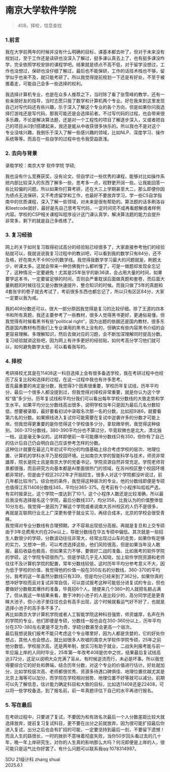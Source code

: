 # 南京大学软件学院
> 408，择校，信息查找
### 1.前言

我在大学前两年的时候并没有什么明确的目标，课基本都去听了，但对于未来没有规划过，至于工作还是读研也没深入了解过，挺多课认真去上了，也有挺多课没咋学，完全依照学校安排的课程学吧。结果就是绩点不高不低，对于留学没想过，工作也没想过，保研也没仔细了解过，最后也不能保研，工作的话技术栈也不够，留学似乎也来不及，就只能考研了。所以我觉得提前规划一下还是有好处，不至于被推着走，可能自己会多一些选择的权利。

我选择计算机专业，也是在众多人推荐之下，当时除了看了张雪峰的教学，还有一些亲朋好友的指导，当时志愿只报了数学和计算机两个专业。好在我来到这里发现自己对写代码还有些兴趣，乐于深入了解这个专业的各个方向，但是如果你问我选择打游戏还是写代码，那我可能还是会选择前者。不过写代码的过程，也会带来很多乐趣，不论是解决算法题，还是对一个工程性的项目了解逐步深入，又或者把自己的项目从0到1搭建起来，我还是能从中收获很多快乐的。所以我也不是对这个专业没啥兴趣，我倒乐于深入了解一些感兴趣的领域，比如NLP、深度学习、操作系统等等。而且在一些自学的过程中也令我受益匪浅。

### 2. 去向与背景

录取学校：南京大学 软件学院 学硕;

我也没有什么竞赛获奖，没有论文，但自学过一些优秀的课程，能够对比如操作系统内部比较深入的东西了解多一些，思考多一点，视野更开阔一些。让我能回答一些比较偏的问题。所以如果你打算考研，还在大三上学期甚至大二，那么即便你因为绩点无法保研，又不考虑留学和工作，也最好不要放弃学习，学一些CS自学指南中的优质课程，深入了解一些领域，对未来是很有帮助的。算法题的话多刷洛谷和leetcode就好，最好是先自己思考写代码，一定时间完不成再看题解或者样例内容。学校的CSP相关课程叫程序设计这门课认真学，解决算法题的能力会提升非常多，剩下的就是自己多练练了。

### 3. 复习经验

网上的关于如何复习取得初试高分的经验贴已经很多了，大家直接参考他们的经验贴就可以，我就说说我复习过程中的教训吧，可以看到我的数学只有84分，还不及格，好在南大不卡90分的数学线。我觉得我数学学习最大的问题就是，刷题太少，听课太多。这就会带来一种仿佛我什么都听懂了，可是一做题却发现全忘记了，这种情况一定要避免！尤其是25年张宇的新36讲，会占用大量的时间，如果要学这本书，一定要留足够的时间，否则会严重耽误后面做真题和套卷，而后面大量刷题的时候往往又是分数快速提升，整合知识的时候。而我只做了5年的真题和4套张宇的卷子就去考试了，考前很多东西也都忘记了，所以只有区区84分，大家一定要以我为戒。

我的408分数还可以，很大一部分原因我觉得是复习的比较仔细。除了王道的四本书和所有真题，我还主要参考了一些教材，很多人觉得黑书更好，更通俗易懂，但我觉得有时候看黑书有些“political right”，因为出题的依据还是国内教材，很多东西是国内教材有而我们上专业课用的黑书上没有的，但确实有些内容黑书介绍的会更容易理解。多理解知识，然后去做对应的习题，会不断加深理解同时提高分数。复习经验就讲这些吧，因为网上有许多更好的经验贴，如何考高分学习他们就可以，如何避免数学太低，可以看看我写的。

### 4. 择校

考研择校尤其是在11408这一科目选择上会有很多备选学校，我在考研过程中也经历了反复比较和选择的过程，在这一过程中我也有许多思考。\
首先最重要的肯定是分数，我觉得3个因素很重要，学校历年复试线，历年平均分，最后一个很多人都没提到过，但我觉得对择校非常重要，就是你认为这个学校“值”多少分。历年复试线和平均分我们可以看出每年学校分数线的大致走势和学生水平。如果平均分比分数线高出很多，说明学校当年只是因为最后几名分数较低，想要被录取，最好要看初试中录取名次那一名的分数，比如招9进6，就要看第六名的分数。如果擦线进入复试你可能需要在复试中逆袭许多的分数才可能上岸。但我觉得更重要的是你觉得这个学校值多少分，拿软微举例，我觉得这种级别，360-370分数线，380-390平均分也不算过分，毕竟软微也是北大，清北独一档，这是毫无争议的。这样即便前一年可能爆冷分数线只有350，但你有了自己的估计后自己仍会明白自己应该参考怎样的分数。\
这种估计就要在最近几年初试平均分的均值基础上综合考虑学校的层次、地理位置、计算机的学科水平乃至校园环境。比如南京大学的智能科学与技术，师资非常雄厚，院长是院士且是南京大学的党委书记，学院资源自然非常充足。学院老师背景都很强，而且研究方向基本都是AI里面很热门的领域，在苏州校区整个校园环境都非常好。但是由于校区2022年才开始招生，很多人对这个学院都没听说过，前几年都比较冷门。综合他的条件，我觉得这种层次的专业，他的分数线即便是专硕也值得江苏11408分数线345，平均分365-375。在考前有个小程序叫呱呱严选，有实时报录比，这个学院一度达到了10:1，这个小程序人数还是比较准确，所以最后我没有选择报名这个学院，最后分数线337，均分356，比我认为的价值整体低10分左右。我觉得一是因为了解这个学院或者说南大苏州校区的人仍不是很多，再就是互联网行业北上广深更有便于就业实习，再综合成本，北京的学校会很受青睐。\
我觉得对专业分数线有合理预期，才不容易出现低分高报。再就是复旦和上交专硕由于3年总费用大约在20w以上，导致分数线在华五专硕中偏低。其次就是一些招生人数很少的学硕，分数波动往往非常大，经常出现过山车的走势，如果你有足够的实力，又想冲一把，可以考虑选择这些，他们风险很高，但是如果当年没人敢报，最后收益也极高，但如果实力不够，要做好二战的准备。比如我考的软件学院的学硕，这个学院专硕很热门，但是学硕几乎无人知晓，加上软件学院资源和老师往往不及计算机学院的配置，常年分数线较低，这时历年平均分参考意义不大，因为低于学校的价值，我觉得他的价值一般在350左右的分数线，360-370的平均分。我考的这一年虽然分数线只有339，但是均分已经来到了362分。如果你真的想冲好学校而且对复试非常自信，可以尝试报考这种可能低分进复试的专业，但也要做好分数极其爆炸的准备，毕竟招6个人，随便来几个380+的人就把名额占满了。但从我这一年结果来看，敢于冲刺小池子的人是比较少的，高分同学还是更青睐大池子，但小池子里往往也会有高手出现，这个时候就看运气好不好了，也就是选择小池子的高手多不多了。\
再比如南京大学计算机学院或者人工智能学院这种科目强势，师资雄厚，名声在外的学院的专业，他们即便是专硕，分数线一般也会在350-360分以上，历年平均分在370-380左右更是不足为奇，学硕分数甚至会更高一个层次。\
最后我想说我们报考不能只考虑这个专业哪里好，因为人都是贪婪的，它的好处你想占，其他人也会想占，就比如很多人吹嘘的南京大学软件学院专硕，25年之前他分数低，学校层次高，还是两年制，放实习有助于就业，二战失利报考能与前一年应届上岸的人同时毕业，25年第一年改考408是优中之优，结果最后复试线高达372分，这足以说明大众充满了盲从，有时候逆流而行，未必是坏事。所以我觉得要综合它的好处和弊端，结合历年分数，对这个专业的价值进行估计。好处就加分，比如学校层次高、老师都很优秀、资源多待遇口碑俱佳、地理位置优越尤其是北京上海等可以加分，而学院在学校相对弱势、地理位置不好等就可以减分。前期可以先了解信息，估计能力确定科目和大致的目标，比如选11408还是22408，可以将一些学校备选，到了报名前，前一年真题评估下自己的水平再进行报名。

### 5. 写在最后

在考研过程中，只要进了复试，不要因为和有效名次最后一个人分数差距比较大就选择放弃，提前复习复试科目，更不要在出分之前就放弃，因为很可能扩招最后你进入复试，出分之后也会有扩招的可能，一定要坚持到最后一刻，不要留下遗憾！而且人生的路很长，一时的挫折不意味着彻底失败，当你50岁回头看过去的几十年，晚一年上岸研究生，对你的人生真的影响那么大吗？何况即便是上岸的人，很可能只是运气比你好罢了。有什么问题可以联系我qq:1078314987。

SDU 21级计科 zhang shuai\
2025.6.1
